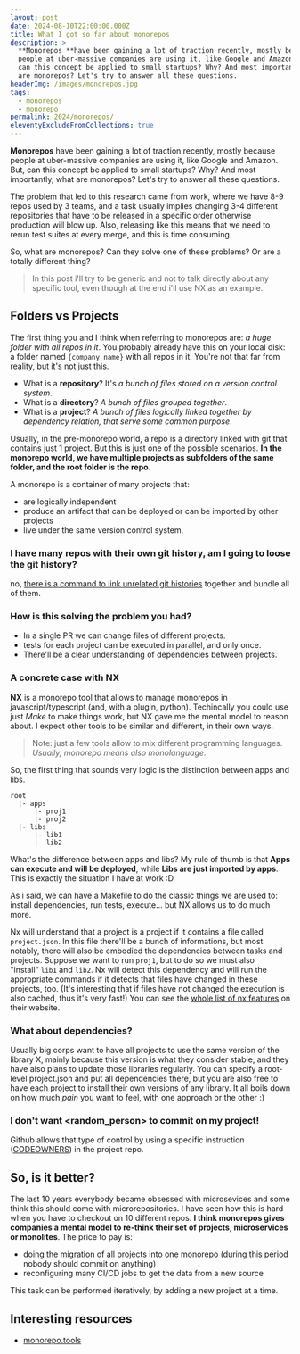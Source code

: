 ```yaml
---
layout: post
date: 2024-08-10T22:00:00.000Z
title: What I got so far about monorepos
description: >
  **Monorepos **have been gaining a lot of traction recently, mostly because
  people at uber-massive companies are using it, like Google and Amazon. But,
  can this concept be applied to small startups? Why? And most importantly, what
  are monorepos? Let's try to answer all these questions.
headerImg: /images/monorepos.jpg
tags:
  - monorepos
  - monorepo
permalink: 2024/monorepos/
eleventyExcludeFromCollections: true
---
```


**Monorepos** have been gaining a lot of traction recently, mostly because people at uber-massive companies are using it, like Google and Amazon. But, can this concept be applied to small startups? Why? And most importantly, what are monorepos? Let's try to answer all these questions.

The problem that led to this research came from work, where we have 8-9 repos used by 3 teams, and a task usually implies changing 3-4 different repositories that have to be released in a specific order otherwise production will blow up. Also, releasing like this means that we need to rerun test suites at every merge, and this is time consuming.

So, what are monorepos? Can they solve one of these problems? Or are a totally different thing?

> In this post i'll try to be generic and not to talk directly about any specific tool, even though at the end i'll use NX as an example.

## Folders vs Projects

The first thing you and I think when referring to monorepos are: *a huge folder with all repos in it*. You probably already have this on your local disk: a folder named `{company_name}` with all repos in it. You're not that far from reality, but it's not just this.

* What is a **repository**? It's *a bunch of files stored on a version control system*.
* What is a **directory**? *A bunch of files grouped together*.
* What is a **project**? *A bunch of files logically linked together by dependency relation, that serve some common purpose*.

Usually, in the pre-monorepo world, a repo is a directory linked with git that contains just 1 project. But this is just one of the possible scenarios. **In the monorepo world, we have multiple projects as subfolders of the same folder, and the root folder is the repo**.

A monorepo is a container of many projects that:

* are logically independent
* produce an artifact that can be deployed or can be imported by other projects
* live under the same version control system.

### I have many repos with their own git history, am I going to loose the git history?

no, [there is a command to link unrelated git histories](https://gfscott.com/blog/merge-git-repos-and-keep-commit-history/) together and bundle all of them. 

### How is this solving the problem you had?

* In a single PR we can change files of different projects.
* tests for each project can be executed in parallel, and only once.
* There'll be a clear understanding of dependencies between projects.

### &#x20;A concrete case with NX

**NX** is a monorepo tool that allows to manage monorepos in javascript/typescript (and, with a plugin, python). Techincally you could use just *Make* to make things work, but NX gave me the mental model to reason about. I expect other tools to be similar and different, in their own ways.

> Note: just a few tools allow to mix different programming languages. *Usually, monorepo means also monolanguage*.

So, the first thing that sounds very logic is the distinction between apps and libs.

```
root
  |- apps
      |- proj1 
      |- proj2
  |- libs
      |- lib1
      |- lib2
```

What's the difference between apps and libs? My rule of thumb is that **Apps can execute and will be deployed**, while **Libs are just imported by apps**. This is exactly the situation I have at work :D

As i said, we can have a Makefile to do the classic things we are used to: install dependencies, run tests, execute... but NX allows us to do much more. 

Nx will understand that a project is a project if it contains a file called `project.json`. In this file there'll be a bunch of informations, but most notably, there will also be embodied the dependencies between tasks and projects. Suppose we want to run `proj1`, but to do so we must also "install“ `lib1` and `lib2`. Nx will detect this dependency and will run the appropriate commands if it detects that files have changed in these projects, too. (It's interesting that if files have not changed the execution is also cached, thus it's very fast!) You can see the [whole list of nx features](https://nx.dev) on their website. 

### What about dependencies?

Usually big corps want to have all projects to use the same version of the library X, mainly because this version is what they consider stable, and they have also plans to update those libraries regularly. You can specify a root-level project.json and put all dependencies there, but you are also free to have each project to install their own versions of any library. It all boils down on how much *pain* you want to feel, with one approach or the other :)

### I don't want \<random\_person> to commit on my project!

Github allows that type of control by using a specific instruction ([CODEOWNERS](https://docs.github.com/en/repositories/managing-your-repositorys-settings-and-features/customizing-your-repository/about-code-owners)) in the project repo.

## So, is it better?

The last 10 years everybody became obsessed with microsevices and some think this should come with microrepositories. I have seen how this is hard when you have to checkout on 10 different repos. **I think monorepos gives companies a mental model to re-think their set of projects, microservices or monolites**. The price to pay is:

* doing the migration of all projects into one monorepo (during this period nobody should commit on anything)
* reconfiguring many CI/CD jobs to get the data from a new source

This task can be performed iteratively, by adding a new project at a time.

## Interesting resources

* [monorepo.tools](https://monorepo.tools/ "monorepo tools")
